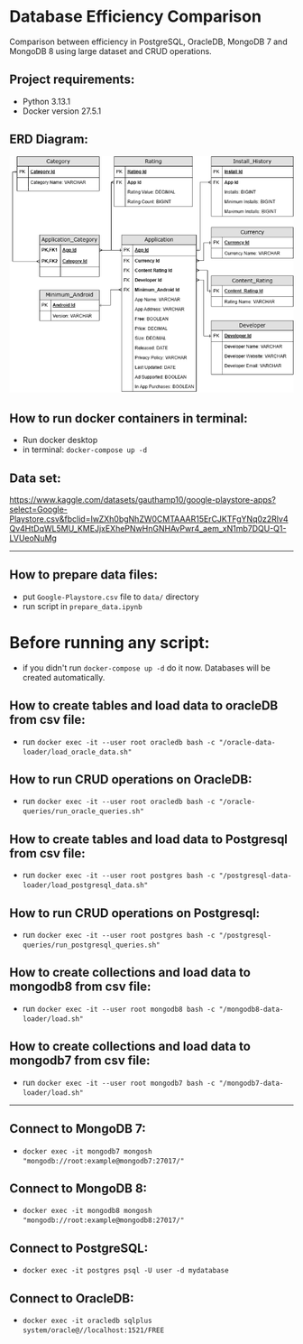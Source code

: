 # Database Efficiency Comparison
Comparison between efficiency in PostgreSQL, OracleDB, MongoDB 7 and MongoDB 8 using large dataset and CRUD operations.

## Project requirements:
- Python 3.13.1
- Docker version 27.5.1

## ERD Diagram:
![Alt text](ERD.png)

## How to run docker containers in terminal:
- Run docker desktop
- in terminal: ```docker-compose up -d```


## Data set:
https://www.kaggle.com/datasets/gauthamp10/google-playstore-apps?select=Google-Playstore.csv&fbclid=IwZXh0bgNhZW0CMTAAAR15ErCJKTFgYNq0z2Rlv4Qv4HtDqWL5MU_KMEJjxEXhePNwHnGNHAvPwr4_aem_xN1mb7DQU-Q1-LVUeoNuMg

---

## How to prepare data files:
- put ```Google-Playstore.csv``` file to ```data/``` directory
- run script in ```prepare_data.ipynb```

# Before running any script:
- if you didn't run ```docker-compose up -d``` do it now. Databases will be created automatically.

## How to create tables and load data to oracleDB from csv file:
- run ```docker exec -it --user root oracledb bash -c "/oracle-data-loader/load_oracle_data.sh"```
## How to run CRUD operations on OracleDB:
- run ```docker exec -it --user root oracledb bash -c "/oracle-queries/run_oracle_queries.sh"```

## How to create tables and load data to Postgresql from csv file:
- run ```docker exec -it --user root postgres bash -c "/postgresql-data-loader/load_postgresql_data.sh"```
## How to run CRUD operations on Postgresql:
- run ```docker exec -it --user root postgres bash -c "/postgresql-queries/run_postgresql_queries.sh"```

## How to create collections and load data to mongodb8 from csv file:
- run ```docker exec -it --user root mongodb8 bash -c "/mongodb8-data-loader/load.sh"```

## How to create collections and load data to mongodb7 from csv file:
- run ```docker exec -it --user root mongodb7 bash -c "/mongodb7-data-loader/load.sh"```

---

## Connect to MongoDB 7:
- ```docker exec -it mongodb7 mongosh "mongodb://root:example@mongodb7:27017/"```


## Connect to MongoDB 8:
- ```docker exec -it mongodb8 mongosh "mongodb://root:example@mongodb8:27017/"```


## Connect to PostgreSQL:
- ```docker exec -it postgres psql -U user -d mydatabase```

## Connect to OracleDB:
- ```docker exec -it oracledb sqlplus system/oracle@//localhost:1521/FREE```

